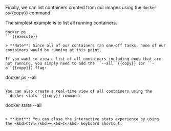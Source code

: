 Finally, we can list containers created from our images using the ``docker ps``{{copy}} command.

The simplest example is to list all running containers.

```
docker ps
```{{execute}}

> **Note**: Since all of our containers ran one-off tasks, none of our containers would be running at this point.

If you want to view a list of all containers including ones that are not running, you simply need to add the ``--all``{{copy}} (or ``-a``{{copy}}) flag:

```
docker ps --all
```{{execute}}

You can also create a real-time view of all containers using the ``docker stats``{{copy}} command:

```
docker stats --all
```{{execute}}

> **Hint**: You can close the interactive stats experience by using the <kbd>Ctrl</kbd>+<kbd>C</kbd> keyboard shortcut.